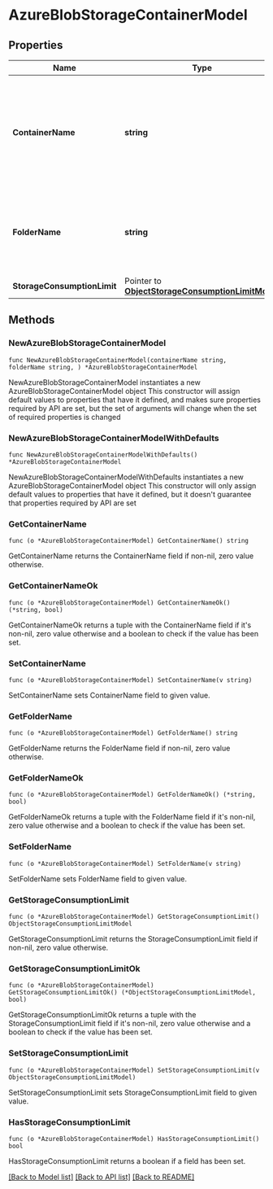 # AzureBlobStorageContainerModel

## Properties

Name | Type | Description | Notes
------------ | ------------- | ------------- | -------------
**ContainerName** | **string** | Name of the container that contains backups created with Veeam Backup for Microsoft Azure. | 
**FolderName** | **string** | Folder that contains backups created with Veeam Backup for Microsoft Azure. | 
**StorageConsumptionLimit** | Pointer to [**ObjectStorageConsumptionLimitModel**](ObjectStorageConsumptionLimitModel.md) |  | [optional] 

## Methods

### NewAzureBlobStorageContainerModel

`func NewAzureBlobStorageContainerModel(containerName string, folderName string, ) *AzureBlobStorageContainerModel`

NewAzureBlobStorageContainerModel instantiates a new AzureBlobStorageContainerModel object
This constructor will assign default values to properties that have it defined,
and makes sure properties required by API are set, but the set of arguments
will change when the set of required properties is changed

### NewAzureBlobStorageContainerModelWithDefaults

`func NewAzureBlobStorageContainerModelWithDefaults() *AzureBlobStorageContainerModel`

NewAzureBlobStorageContainerModelWithDefaults instantiates a new AzureBlobStorageContainerModel object
This constructor will only assign default values to properties that have it defined,
but it doesn't guarantee that properties required by API are set

### GetContainerName

`func (o *AzureBlobStorageContainerModel) GetContainerName() string`

GetContainerName returns the ContainerName field if non-nil, zero value otherwise.

### GetContainerNameOk

`func (o *AzureBlobStorageContainerModel) GetContainerNameOk() (*string, bool)`

GetContainerNameOk returns a tuple with the ContainerName field if it's non-nil, zero value otherwise
and a boolean to check if the value has been set.

### SetContainerName

`func (o *AzureBlobStorageContainerModel) SetContainerName(v string)`

SetContainerName sets ContainerName field to given value.


### GetFolderName

`func (o *AzureBlobStorageContainerModel) GetFolderName() string`

GetFolderName returns the FolderName field if non-nil, zero value otherwise.

### GetFolderNameOk

`func (o *AzureBlobStorageContainerModel) GetFolderNameOk() (*string, bool)`

GetFolderNameOk returns a tuple with the FolderName field if it's non-nil, zero value otherwise
and a boolean to check if the value has been set.

### SetFolderName

`func (o *AzureBlobStorageContainerModel) SetFolderName(v string)`

SetFolderName sets FolderName field to given value.


### GetStorageConsumptionLimit

`func (o *AzureBlobStorageContainerModel) GetStorageConsumptionLimit() ObjectStorageConsumptionLimitModel`

GetStorageConsumptionLimit returns the StorageConsumptionLimit field if non-nil, zero value otherwise.

### GetStorageConsumptionLimitOk

`func (o *AzureBlobStorageContainerModel) GetStorageConsumptionLimitOk() (*ObjectStorageConsumptionLimitModel, bool)`

GetStorageConsumptionLimitOk returns a tuple with the StorageConsumptionLimit field if it's non-nil, zero value otherwise
and a boolean to check if the value has been set.

### SetStorageConsumptionLimit

`func (o *AzureBlobStorageContainerModel) SetStorageConsumptionLimit(v ObjectStorageConsumptionLimitModel)`

SetStorageConsumptionLimit sets StorageConsumptionLimit field to given value.

### HasStorageConsumptionLimit

`func (o *AzureBlobStorageContainerModel) HasStorageConsumptionLimit() bool`

HasStorageConsumptionLimit returns a boolean if a field has been set.


[[Back to Model list]](../README.md#documentation-for-models) [[Back to API list]](../README.md#documentation-for-api-endpoints) [[Back to README]](../README.md)


